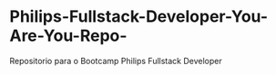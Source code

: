 # Philips-Fullstack-Developer-You-Are-You-Repo-
Repositorio para o Bootcamp Philips Fullstack Developer
